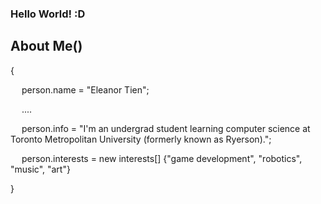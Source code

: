 ### Hello World! :D

## About Me()

{

&emsp; person.name = "Eleanor Tien";

&emsp; ....

&emsp; person.info = "I'm an undergrad student learning computer science at Toronto Metropolitan University (formerly known as Ryerson).";

&emsp; person.interests = new interests[] {"game development", "robotics", "music", "art"}

  
}


<!--
**eleanortien/eleanortien** is a ✨ _special_ ✨ repository because its `README.md` (this file) appears on your GitHub profile.

Here are some ideas to get you started:

- 🔭 I’m currently working on ...
- 🌱 I’m currently learning ...
- 👯 I’m looking to collaborate on ...
- 🤔 I’m looking for help with ...
- 💬 Ask me about ...
- 📫 How to reach me: ...
- 😄 Pronouns: ...
- ⚡ Fun fact: ...
-->
